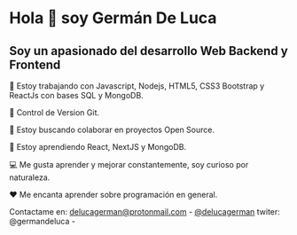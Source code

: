 # Hola 👋 soy Germán De Luca

## Soy un apasionado del desarrollo Web Backend y Frontend


🔭 Estoy trabajando con Javascript, Nodejs, HTML5, CSS3 Bootstrap y ReactJs con bases SQL y MongoDB.

🔀 Control de Version Git.

🤝 Estoy buscando colaborar en proyectos Open Source.

🌱 Estoy aprendiendo React, NextJS y MongoDB.

💻 Me gusta aprender y mejorar constantemente, soy curioso por naturaleza.

❤️ Me encanta aprender sobre programación en general.


Contactame en:
delucagerman@protonmail.com -
[@delucagerman](https://www.instagram.com/delucagerman/?hl=es)
twiter: @germandeluca -
